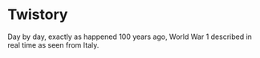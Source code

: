 Twistory
========


Day by day, exactly as happened 100 years ago, World War 1 described in real time as seen from Italy.
